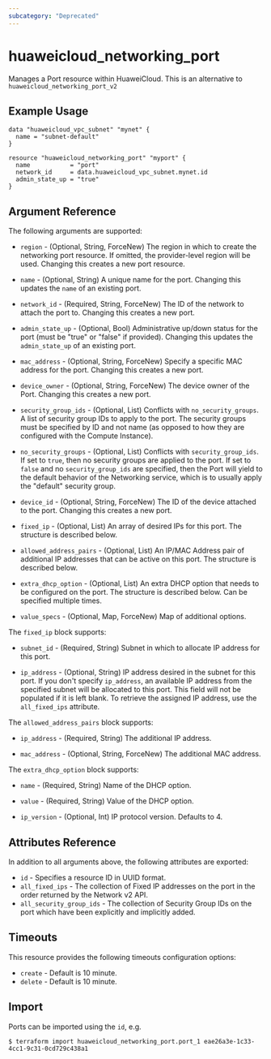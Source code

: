```yaml
---
subcategory: "Deprecated"
---
```


# huaweicloud_networking_port

Manages a Port resource within HuaweiCloud. This is an alternative to `huaweicloud_networking_port_v2`

## Example Usage

```hcl
data "huaweicloud_vpc_subnet" "mynet" {
  name = "subnet-default"
}

resource "huaweicloud_networking_port" "myport" {
  name           = "port"
  network_id     = data.huaweicloud_vpc_subnet.mynet.id
  admin_state_up = "true"
}
```

## Argument Reference

The following arguments are supported:

* `region` - (Optional, String, ForceNew) The region in which to create the networking port resource. If omitted, the
  provider-level region will be used. Changing this creates a new port resource.

* `name` - (Optional, String) A unique name for the port. Changing this updates the `name` of an existing port.

* `network_id` - (Required, String, ForceNew) The ID of the network to attach the port to. Changing this creates a new
  port.

* `admin_state_up` - (Optional, Bool) Administrative up/down status for the port
  (must be "true" or "false" if provided). Changing this updates the
  `admin_state_up` of an existing port.

* `mac_address` - (Optional, String, ForceNew) Specify a specific MAC address for the port. Changing this creates a new
  port.

* `device_owner` - (Optional, String, ForceNew) The device owner of the Port. Changing this creates a new port.

* `security_group_ids` - (Optional, List) Conflicts with `no_security_groups`. A list of security group IDs to apply to
  the port. The security groups must be specified by ID and not name (as opposed to how they are configured with the
  Compute Instance).

* `no_security_groups` - (Optional, List) Conflicts with `security_group_ids`. If set to
  `true`, then no security groups are applied to the port. If set to `false` and no `security_group_ids` are specified,
  then the Port will yield to the default behavior of the Networking service, which is to usually apply the "default"
  security group.

* `device_id` - (Optional, String, ForceNew) The ID of the device attached to the port. Changing this creates a new
  port.

* `fixed_ip` - (Optional, List) An array of desired IPs for this port. The structure is described below.

* `allowed_address_pairs` - (Optional, List) An IP/MAC Address pair of additional IP addresses that can be active on
  this port. The structure is described below.

* `extra_dhcp_option` - (Optional, List) An extra DHCP option that needs to be configured on the port. The structure is
  described below. Can be specified multiple times.

* `value_specs` - (Optional, Map, ForceNew) Map of additional options.

The `fixed_ip` block supports:

* `subnet_id` - (Required, String) Subnet in which to allocate IP address for this port.

* `ip_address` - (Optional, String) IP address desired in the subnet for this port. If you don't specify `ip_address`,
  an available IP address from the specified subnet will be allocated to this port. This field will not be populated if
  it is left blank. To retrieve the assigned IP address, use the `all_fixed_ips`
  attribute.

The `allowed_address_pairs` block supports:

* `ip_address` - (Required, String) The additional IP address.

* `mac_address` - (Optional, String, ForceNew) The additional MAC address.

The `extra_dhcp_option` block supports:

* `name` - (Required, String) Name of the DHCP option.

* `value` - (Required, String) Value of the DHCP option.

* `ip_version` - (Optional, Int) IP protocol version. Defaults to 4.

## Attributes Reference

In addition to all arguments above, the following attributes are exported:

* `id` - Specifies a resource ID in UUID format.
* `all_fixed_ips` - The collection of Fixed IP addresses on the port in the order returned by the Network v2 API.
* `all_security_group_ids` - The collection of Security Group IDs on the port which have been explicitly and implicitly
  added.

## Timeouts

This resource provides the following timeouts configuration options:

* `create` - Default is 10 minute.
* `delete` - Default is 10 minute.

## Import

Ports can be imported using the `id`, e.g.

```
$ terraform import huaweicloud_networking_port.port_1 eae26a3e-1c33-4cc1-9c31-0cd729c438a1
```
